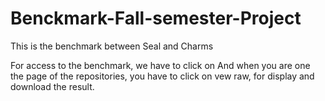 # Benckmark-Fall-semester-Project
This is the benchmark between Seal and Charms

For access to the benchmark, we have to click on 
And when you are one the page of the repositories, you have to click on vew raw, for display and download the result.
